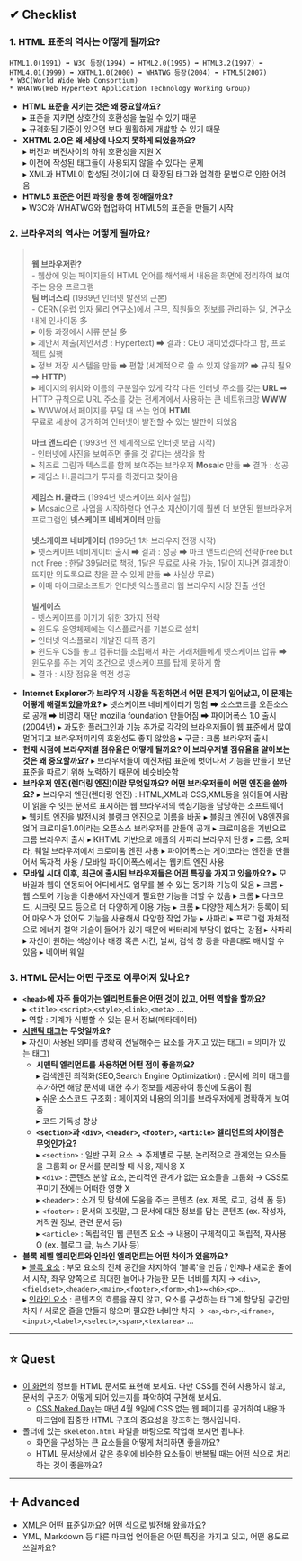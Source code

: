 ## ✔ Checklist
### 1. HTML 표준의 역사는 어떻게 될까요?
    HTML1.0(1991) ➡ W3C 등장(1994) ➡ HTML2.0(1995) ➡ HTML3.2(1997) ➡ HTML4.01(1999) ➡ XHTML1.0(2000) ➡ WHATWG 등장(2004) ➡ HTML5(2007)
    * W3C(World Wide Web Consortium)
    * WHATWG(Web Hypertext Application Technology Working Group)
  * **HTML 표준을 지키는 것은 왜 중요할까요?**<br>▸ 표준을 지키면 상호간의 호환성을 높일 수 있기 때문<br>▸ 규격화된 기준이 있으면 보다 원활하게 개발할 수 있기 때문
  * **XHTML 2.0은 왜 세상에 나오지 못하게 되었을까요?**<br>▸ 버전과 버전사이의 하위 호환성을 지원 X<br>▸ 이전에 작성된 태그들이 사용되지 않을 수 있다는 문제<br>▸ XML과 HTML이 합성된 것이기에 더 확장된 태그와 엄격한 문법으로 인한 어려움
  * **HTML5 표준은 어떤 과정을 통해 정해질까요?**<br>▸ W3C와 WHATWG와 협업하여 HTML5의 표준을 만들기 시작
### 2. 브라우저의 역사는 어떻게 될까요?
> <br>**웹 브라우저란?**
> <br>\- 웹상에 잇는 페이지들의 HTML 언어를 해석해서 내용을 화면에 정리하여 보여주는 응용 프로그램
> <br>**팀 버너스리** (1989년 인터넷 발전의 근본)
> <br>\- CERN(유럽 입자 물리 연구소)에서 근무, 직원들의 정보를 관리하는 일, 연구소 내에 인사이동 多
> <br>▸ 이동 과정에서 서류 분실 多
> <br>▸ 제안서 제출(제안서명 : Hypertext) ➡ 결과 : CEO 재미있겠다라고 함, 프로젝트 실행
> <br>▸ 정보 저장 시스템을 만듦 ➡ 편함 (세계적으로 쓸 수 있지 않을까? ➡ 규칙 필요 ➡ **HTTP**)
> <br>▸ 페이지의 위치와 이름의 구분할수 있게 각각 다른 인터넷 주소를 갖는 **URL** ➡ HTTP 규칙으로 URL 주소를 갖는 전세계에서 사용하는 큰 네트워크망 **WWW**
> <br>▸ WWW에서 페이지를 꾸밀 때 쓰는 언어 **HTML**
> <br>무료로 세상에 공개하여 인터넷이 발전할 수 있는 발판이 되었음
> <br><br> **마크 앤드리슨** (1993년 전 세계적으로 인터넷 보급 시작)
> <br>\- 인터넷에 사진을 보여주면 좋을 것 같다는 생각을 함
> <br>▸ 최초로 그림과 텍스트를 함께 보여주는 브라우저 **Mosaic** 만듦 ➡ 결과 : 성공
> <br>▸ 제임스 H.클라크가 투자를 하겠다고 찾아옴
> <br><br>**제임스 H.클라크** (1994년 넷스케이프 회사 설립)
> <br>▸ Mosaic으로 사업을 시작하렫다 연구소 재산이기에 훨씬 더 보안된 웹브라우저 프로그램인 **넷스케이프 네비게이터** 만듦
> <br><br> **넷스케이프 네비게이터** (1995년 1차 브라우저 전쟁 시작)
> <br>▸ 넷스케이프 네비게이터 출시 ➡ 결과 : 성공 ➡ 마크 앤드리슨의 전략(Free but not Free : 한달 39달러로 책정, 1달은 무료로 사용 가능, 1달이 지나면 결제창이 뜨지만 의도록으로 창을 끌 수 있게 만듦 ➡ 사실상 무료)
> <br>▸ 이때 마이크로소프트가 인터넷 익스플로러 웹 브라우저 시장 진출 선언
> <br><br> **빌게이츠**
> <br>\- 넷스케이프를 이기기 위한 3가지 전략
> <br>▸ 윈도우 운영체제에는 익스플로러를 기본으로 설치
> <br>▸ 인터넷 익스플로러 개발진 대폭 증가
> <br>▸ 윈도우 OS를 놓고 컴퓨터를 조립해서 파는 거래처들에게 넷스케이프 압류 ➡ 윈도우를 주는 계약 조건으로 넷스케이프를 탑제 못하게 함
> <br>▸ 결과 : 시장 점유율 역전 성공
> <br>

  * **Internet Explorer가 브라우저 시장을 독점하면서 어떤 문제가 일어났고, 이 문제는 어떻게 해결되었을까요?**
    ▸ 넷스케이프 네비게이터가 망함 ➡ 소스코드를 오픈소스로 공개 ➡ 비영리 재단 mozilla foundation 만들어짐 ➡ 파이어폭스 1.0 출시(2004년)
    ▸ 과도한 플러그인과 기능 추가로 각각의 브라우저들이 웹 표준에서 많이 멀어지고 브라우저끼리의 호완성도 좋지 않았음
    ▸ 구글 : 크롬 브라우저 출시
  * **현재 시점에 브라우저별 점유율은 어떻게 될까요? 이 브라우저별 점유율을 알아보는 것은 왜 중요할까요?**
    ▸ 브라우저들이 예전처럼 표준에 벗어나서 기능을 만들기 보단 표준을 따르기 위해 노력하기 때문에 비슷비슷함
  * **브라우저 엔진(렌더링 엔진)이란 무엇일까요? 어떤 브라우저들이 어떤 엔진을 쓸까요?**
    ▸ 브라우저 엔진(렌더링 엔진) : HTML,XML과 CSS,XML등을 읽어들여 사람이 읽을 수 잇는 문서로 표시하는 웹 브라우저의 핵심기능을 담당하는 소프트웨어<br>
    ▸ 웹키트 엔진을 발전시켜 블링크 엔진으로 이름을 바꿈
    ▸ 블링크 엔진에 V8엔진을 얹어 크로미움1.0이라는 오픈소스 브라우저를 만들어 공개
    ▸ 크로미움을 기반으로 크롬 브라우저 출시
    ▸ KHTML 기반으로 애플의 사파리 브라우저 탄생
    ▸ 크롬, 오페라, 웨일 브라우저에서 크로미움 엔진 사용
    ▸ 파이어폭스는 게이코라는 엔진을 만들어서 독자적 사용 / 모바일 파이어폭스에서는 웹키트 엔진 사용
  * **모바일 시대 이후, 최근에 출시된 브라우저들은 어떤 특징을 가지고 있을까요?**
    ▸ 모바일과 웹이 연동되어 어디에서도 업무를 볼 수 있는 동기화 기능이 있음 ▸ 크롬
    ▸ 웹 스토어 기능을 이용해서 자신에게 필요한 기능을 더할 수 있음 ▸ 크롬
    ▸ 다크모드, 시크릿 모드 등으로 더 다양하게 이용 가능 ▸ 크롬
    ▸ 다양한 제스처가 등록이 되어 마우스가 없어도 기능을 사용해서 다양한 작업 가능 ▸ 사파리
    ▸ 프로그램 자체적으로 에너지 절약 기술이 들어가 있기 때문에 배터리에 부담이 없다는 강점 ▸ 사파리
    ▸ 자신이 원하는 색상이나 배경 혹은 시간, 날씨, 검색 창 등을 마음대로 배치할 수 있음 ▸ 네이버 웨일
### 3. HTML 문서는 어떤 구조로 이루어져 있나요?
  * **`<head>`에 자주 들어가는 엘리먼트들은 어떤 것이 있고, 어떤 역할을 할까요?**<br>▸ `<title>`,`<script>`,`<style>`,`<link>`,`<meta>` ...<br>▸ 역할 : 기계가 식별할 수 있는 문서 정보(메타데이터)
  * **[시맨틱 태그](https://k.kakaocdn.net/dn/cUr3bo/btrtakXSjjr/i27lJbm7DjSUC6yhwpB3GK/img.gif)는 무엇일까요?**<br>▸ 자신이 사용된 의미를 명확히 전달해주는 요소를 가지고 있는 태그( = 의미가 있는 태그)
    * **시맨틱 엘리먼트를 사용하면 어떤 점이 좋을까요?**<br>▸ 검색엔진 최적화(SEO,Search Engine Optimization) : 문서에 의미 태그를 추가하면 해당 문서에 대한 추가 정보를 제공하여 통신에 도움이 됨<br>▸ 쉬운 소스코드 구조화 : 페이지와 내용의 의미를 브라우저에게 명확하게 보여줌<br>▸ 코드 가독성 향상
    * **`<section>`과 `<div>`, `<header>`, `<footer>`, `<article>` 엘리먼트의 차이점은 무엇인가요?**<br>▸ `<section>` : 일반 구획 요소 → 주제별로 구분, 논리적으로 관계있는 요소들을 그룹화 or 문서를 분리할 때 사용, 재사용 X <br>▸ `<div>` : 콘텐츠 분할 요소, 논리적인 관계가 없는 요소들을 그룹화 → CSS로 꾸미기 전에는 어떠한 영향 X <br>▸ `<header>` : 소개 및 탐색에 도움을 주는 콘텐츠 (ex. 제목, 로고, 검색 폼 등)<br>▸  `<footer>` : 문서의 꼬릿말, 그 문서에 대한 정보를 담는 콘텐츠 (ex. 작성자, 저작권 정보, 관련 문서 등)<br>▸ `<article>` : 독립적인 웹 콘텐츠 요소 → 내용이 구체적이고 독립적, 재사용 O (ex. 블로그 글, 뉴스 기사 등)
  * **블록 레벨 엘리먼트와 인라인 엘리먼트는 어떤 차이가 있을까요?**<br>▸ [블록 요소](https://developer.mozilla.org/ko/docs/Web/HTML/Block-level_elements) : 부모 요소의 전체 공간을 차지하여 '블록'을 만듬 / 언제나 새로운 줄에서 시작, 좌우 양쪽으로 최대한 늘어나 가능한 모든 너비를 차지 → `<div>`,`<fieldset>`,`<header>`,`<main>`,`<footer>`,`<form>`,`<h1>`~`<h6>`,`<p>`...<br>▸ [인라인 요소](https://developer.mozilla.org/ko/docs/Web/HTML/Inline_elements) : 콘텐츠의 흐름을 끊지 않고, 요소를 구성하는 태그에 할당된 공간만 차지 / 새로운 줄을 만들지 않으며 필요한 너비만 차지 → `<a>`,`<br>`,`<iframe>`,`<input>`,`<label>`,`<select>`,`<span>`,`<textarea>` ...

<hr>

## ⭐ Quest
* [이 화면](screen.png)의 정보를 HTML 문서로 표현해 보세요. 다만 CSS를 전혀 사용하지 않고, 문서의 구조가 어떻게 되어 있는지를 파악하여 구현해 보세요.
  * [CSS Naked Day](https://css-naked-day.github.io/)는 매년 4월 9일에 CSS 없는 웹 페이지를 공개하여 내용과 마크업에 집중한 HTML 구조의 중요성을 강조하는 행사입니다.
* 폴더에 있는 `skeleton.html` 파일을 바탕으로 작업해 보시면 됩니다.
  * 화면을 구성하는 큰 요소들을 어떻게 처리하면 좋을까요?
  * HTML 문서상에서 같은 층위에 비슷한 요소들이 반복될 때는 어떤 식으로 처리하는 것이 좋을까요?

<hr>

## ➕ Advanced
* XML은 어떤 표준일까요? 어떤 식으로 발전해 왔을까요?
* YML, Markdown 등 다른 마크업 언어들은 어떤 특징을 가지고 있고, 어떤 용도로 쓰일까요?
